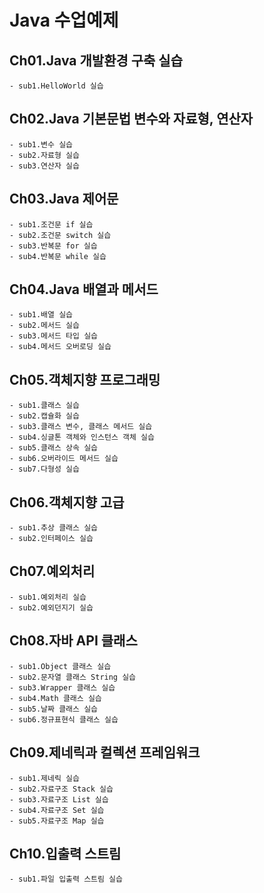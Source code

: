 # Java 수업예제

## Ch01.Java 개발환경 구축 실습
	- sub1.HelloWorld 실습
	
## Ch02.Java 기본문법 변수와 자료형, 연산자
	- sub1.변수 실습
	- sub2.자료형 실습
	- sub3.연산자 실습
	
## Ch03.Java 제어문
	- sub1.조건문 if 실습
	- sub2.조건문 switch 실습
	- sub3.반복문 for 실습
	- sub4.반복문 while 실습
	
## Ch04.Java 배열과 메서드
	- sub1.배열 실습
	- sub2.메서드 실습
	- sub3.메서드 타입 실습
	- sub4.메서드 오버로딩 실습
	
## Ch05.객체지향 프로그래밍
	- sub1.클래스 실습
	- sub2.캡슐화 실습
	- sub3.클래스 변수, 클래스 메서드 실습
	- sub4.싱글톤 객체와 인스턴스 객체 실습
	- sub5.클래스 상속 실습
	- sub6.오버라이드 메서드 실습
	- sub7.다형성 실습
	
## Ch06.객체지향 고급
	- sub1.추상 클래스 실습
	- sub2.인터페이스 실습
	
## Ch07.예외처리
	- sub1.예외처리 실습
	- sub2.예외던지기 실습
	
## Ch08.자바 API 클래스
	- sub1.Object 클래스 실습
	- sub2.문자열 클래스 String 실습
	- sub3.Wrapper 클래스 실습
	- sub4.Math 클래스 실습
	- sub5.날짜 클래스 실습
	- sub6.정규표현식 클래스 실습
	
## Ch09.제네릭과 컬렉션 프레임워크
	- sub1.제네릭 실습
	- sub2.자료구조 Stack 실습
	- sub3.자료구조 List 실습
	- sub4.자료구조 Set 실습
	- sub5.자료구조 Map 실습
	
## Ch10.입출력 스트림
	- sub1.파일 입출력 스트림 실습